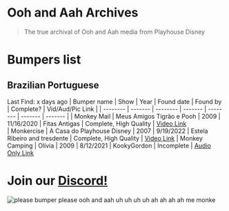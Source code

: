#   Ooh and Aah Archives
> The true archival of Ooh and Aah media from Playhouse Disney

#   Bumpers list
## Brazilian Portuguese
Last Find: x days ago
| Bumper name    | Show | Year | Found date    | Found by | Complete? | Vid/Aud/Pic Link |
| -------- | ------- | -------- | ------- | -------- | ------- | ------- |
| Monkey Mail  | Meus Amigos Tigrão e Pooh    | 2009  | 11/16/2020    | Fitas Antigas  | Complete, High Quality    | [Video Link](https://youtu.be/k80tS2yK8lI?t=82)    
| Monkercise | A Casa do Playhouse Disney     | 2007 | 9/19/2022 | Estela Ribeiro and tresdente | Complete, High Quality | [Video Link](https://www.youtube.com/watch?v=8ZMWSgjrB1o)
| Monkey Camping    | Olívia    | 2009 | 8/12/2021 | KookyGordon | Incomplete | [Audio Only Link](https://www.youtube.com/watch?v=BmsWzqXYL1Y)



# Join our [Discord!](https://discord.gg/hcwFKrVHMh)

![please bumper please ooh and aah uh uh uh uh ah ah ah ah me monke](https://www.speedrun.com/static/theme/qrj743rk/foreground.png?v=5b94cfc)
